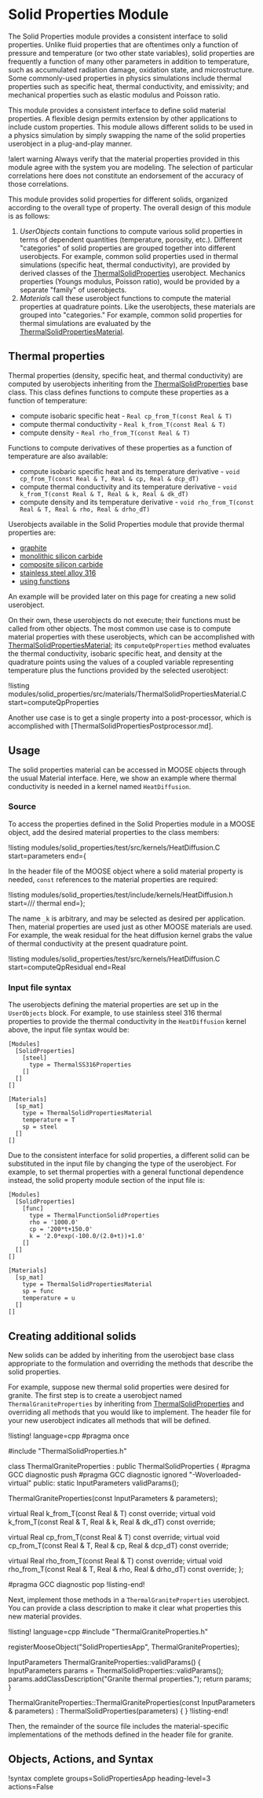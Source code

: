 # Solid Properties Module

The Solid Properties module provides a consistent interface to solid properties. Unlike
fluid properties that are oftentimes only a function of pressure and temperature
(or two other state variables), solid properties are frequently a function of many
other parameters in addition to temperature, such as accumulated radiation damage,
oxidation state, and microstructure. Some commonly-used properties in physics
simulations include thermal
properties such as specific heat, thermal conductivity, and emissivity; and
mechanical properties such as elastic modulus and Poisson ratio.

This module provides a consistent interface to define solid material properties.
A flexible design permits extension by other applications to include custom
properties. This module allows different solids
to be used in a physics simulation by simply swapping the name of the solid properties
userobject in a plug-and-play manner.

!alert warning
Always verify that the material properties provided in this module agree with
the system you are modeling. The selection of particular correlations here does not
constitute an endorsement of the accuracy of those correlations.

This module provides solid properties for different solids, organized according to
the overall type of property. The overall design of this module is as follows:

1. *UserObjects* contain functions to compute various solid properties in terms
   of dependent quantities (temperature, porosity, etc.). Different "categories" of
   solid properties are grouped together into different userobjects. For example,
   common solid properties used in thermal simulations (specific heat, thermal conductivity),
   are provided by derived classes of the [ThermalSolidProperties](/solidproperties/ThermalSolidProperties.md)
   userobject. Mechanics properties (Youngs modulus, Poisson ratio), would be provided by
   a separate "family" of userobjects.
2. *Materials* call these userobject functions to compute the material properties at
   quadrature points. Like the userobjects, these materials are grouped into "categories."
   For example, common solid properties for thermal simulations are evaluated by the
   [ThermalSolidPropertiesMaterial](/materials/ThermalSolidPropertiesMaterial.md).

## Thermal properties

Thermal properties (density, specific heat, and thermal conductivity) are computed by
userobjects inheriting from the [ThermalSolidProperties](/solidproperties/ThermalSolidProperties.md) base class. This class
defines functions to compute these properties as a function of temperature:

- compute isobaric specific heat - `Real cp_from_T(const Real & T)`
- compute thermal conductivity - `Real k_from_T(const Real & T)`
- compute density - `Real rho_from_T(const Real & T)`

Functions to compute derivatives of these properties as a function of temperature
are also available:

- compute isobaric specific heat and its temperature derivative - `void cp_from_T(const Real & T, Real & cp, Real & dcp_dT)`
- compute thermal conductivity and its temperature derivative - `void k_from_T(const Real & T, Real & k, Real & dk_dT)`
- compute density and its temperature derivative - `void rho_from_T(const Real & T, Real & rho, Real & drho_dT)`

Userobjects available in the Solid Properties module that provide thermal properties are:

- [graphite](/ThermalGraphiteProperties.md)
- [monolithic silicon carbide](/ThermalMonolithicSiCProperties.md)
- [composite silicon carbide](/ThermalCompositeSiCProperties.md)
- [stainless steel alloy 316](/ThermalSS316Properties.md)
- [using functions](/ThermalFunctionSolidProperties.md)

An example will be provided later on this page for creating a new solid userobject.

On their own, these userobjects do not execute; their functions must be called from other
objects. The most common use case is to compute material properties with these
userobjects, which can be accomplished with
[ThermalSolidPropertiesMaterial](/materials/ThermalSolidPropertiesMaterial.md);
its `computeQpProperties` method evaluates the thermal conductivity, isobaric specific heat, and density at
the quadrature points using the values of a coupled variable representing temperature
plus the functions provided by the selected userobject:

!listing modules/solid_properties/src/materials/ThermalSolidPropertiesMaterial.C start=computeQpProperties

Another use case is to get a single property into a post-processor,
which is accomplished with [ThermalSolidPropertiesPostprocessor.md].

## Usage

The solid properties material can be accessed in MOOSE objects through the usual Material
interface. Here, we show an example where thermal conductivity is needed in a kernel
named `HeatDiffusion`.

### Source

To access the properties defined in the Solid Properties module in a MOOSE object,
add the desired material properties to the class members:

!listing modules/solid_properties/test/src/kernels/HeatDiffusion.C start=parameters end={

In the header file of the MOOSE object where a solid material property is needed,
`const` references to the material properties are required:

!listing modules/solid_properties/test/include/kernels/HeatDiffusion.h start=/// thermal end=};

The name `_k` is arbitrary, and may be selected as desired per application.
Then, material properties are used just as other MOOSE materials are used. For example, the
weak residual for the heat diffusion kernel grabs the value of thermal conductivity at the
present quadrature point.

!listing modules/solid_properties/test/src/kernels/HeatDiffusion.C start=computeQpResidual end=Real

### Input file syntax

The userobjects defining the material properties are set up in the `UserObjects` block.  For
example, to use stainless steel 316 thermal properties to provide the thermal conductivity in
the `HeatDiffusion` kernel above, the input file syntax would be:

```
[Modules]
  [SolidProperties]
    [steel]
      type = ThermalSS316Properties
    []
  []
[]

[Materials]
  [sp_mat]
    type = ThermalSolidPropertiesMaterial
    temperature = T
    sp = steel
  []
[]
```

Due to the consistent interface for solid properties, a different solid can be substituted in the
input file by changing the type of the userobject. For example, to set thermal properties
with a general functional dependence instead, the solid property module section of
the input file is:

```
[Modules]
  [SolidProperties]
    [func]
      type = ThermalFunctionSolidProperties
      rho = '1000.0'
      cp = '200*t+150.0'
      k = '2.0*exp(-100.0/(2.0+t))+1.0'
    []
  []
[]

[Materials]
  [sp_mat]
    type = ThermalSolidPropertiesMaterial
    sp = func
    temperature = u
  []
[]
```

## Creating additional solids

New solids can be added by inheriting from the userobject base class appropriate
to the formulation and overriding the methods that describe the solid properties.

For example, suppose new thermal solid properties were desired for granite.
The first step is to create a userobject named `ThermalGraniteProperties` by
inheriting from [ThermalSolidProperties](/solidproperties/ThermalSolidProperties.md) and
overriding all methods that you would like to implement.
The header file for your new userobject indicates all methods that will be defined.

!listing! language=cpp
#pragma once

#include "ThermalSolidProperties.h"

class ThermalGraniteProperties : public ThermalSolidProperties
{
#pragma GCC diagnostic push
#pragma GCC diagnostic ignored "-Woverloaded-virtual"
public:
  static InputParameters validParams();

  ThermalGraniteProperties(const InputParameters & parameters);

  virtual Real k_from_T(const Real & T) const override;
  virtual void k_from_T(const Real & T, Real & k, Real & dk_dT) const override;

  virtual Real cp_from_T(const Real & T) const override;
  virtual void cp_from_T(const Real & T, Real & cp, Real & dcp_dT) const override;

  virtual Real rho_from_T(const Real & T) const override;
  virtual void rho_from_T(const Real & T, Real & rho, Real & drho_dT) const override;
};

#pragma GCC diagnostic pop
!listing-end!

Next, implement those methods in a `ThermalGraniteProperties` userobject. You can provide
a class description to make it clear what properties this new material provides.

!listing! language=cpp
#include "ThermalGraniteProperties.h"

registerMooseObject("SolidPropertiesApp", ThermalGraniteProperties);

InputParameters
ThermalGraniteProperties::validParams()
{
  InputParameters params = ThermalSolidProperties::validParams();
  params.addClassDescription("Granite thermal properties.");
  return params;
}

ThermalGraniteProperties::ThermalGraniteProperties(const InputParameters & parameters)
  : ThermalSolidProperties(parameters)
{
}
!listing-end!

Then, the remainder of the source file includes the material-specific implementations
of the methods defined in the header file for granite.

## Objects, Actions, and Syntax

!syntax complete groups=SolidPropertiesApp heading-level=3 actions=False
